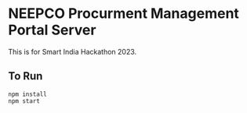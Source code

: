 # NEEPCO Procurment Management Portal Server

This is for Smart India Hackathon 2023.

## To Run

```
npm install
npm start
```
